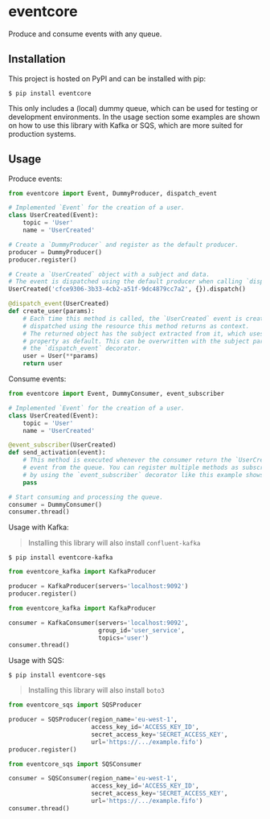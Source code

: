 # eventcore

Produce and consume events with any queue.

## Installation

This project is hosted on PyPI and can be installed with pip:

```
$ pip install eventcore
```

This only includes a (local) dummy queue, which can be used for testing or development environments. In the usage section some examples are shown on how to use this library with Kafka or SQS, which are more suited for production systems.

## Usage

Produce events:

```python
from eventcore import Event, DummyProducer, dispatch_event

# Implemented `Event` for the creation of a user.
class UserCreated(Event):
    topic = 'User'
    name = 'UserCreated'

# Create a `DummyProducer` and register as the default producer.
producer = DummyProducer()
producer.register()

# Create a `UserCreated` object with a subject and data.
# The event is dispatched using the default producer when calling `dispatch`.
UserCreated('cfce9306-3b33-4cb2-a51f-9dc4879cc7a2', {}).dispatch()

@dispatch_event(UserCreated)
def create_user(params):
    # Each time this method is called, the `UserCreated` event is created and
    # dispatched using the resource this method returns as context.
    # The returned object has the subject extracted from it, which uses `id`
    # property as default. This can be overwritten with the subject param on
    # the `dispatch_event` decorator.
    user = User(**params)
    return user
```

Consume events:

```python
from eventcore import Event, DummyConsumer, event_subscriber

# Implemented `Event` for the creation of a user.
class UserCreated(Event):
    topic = 'User'
    name = 'UserCreated'

@event_subscriber(UserCreated)
def send_activation(event):
    # This method is executed whenever the consumer return the `UserCreated`
    # event from the queue. You can register multiple methods as subscriber
    # by using the `event_subscriber` decorator like this example shows.
    pass

# Start consuming and processing the queue.
consumer = DummyConsumer()
consumer.thread()
```

Usage with Kafka:

> Installing this library will also install `confluent-kafka`

```
$ pip install eventcore-kafka
```

```python
from eventcore_kafka import KafkaProducer

producer = KafkaProducer(servers='localhost:9092')
producer.register()
```

```python
from eventcore_kafka import KafkaProducer

consumer = KafkaConsumer(servers='localhost:9092',
                         group_id='user_service',
                         topics='user')
consumer.thread()
```

Usage with SQS:

```
$ pip install eventcore-sqs
```

> Installing this library will also install `boto3`

```python
from eventcore_sqs import SQSProducer

producer = SQSProducer(region_name='eu-west-1',
                       access_key_id='ACCESS_KEY_ID',
                       secret_access_key='SECRET_ACCESS_KEY',
                       url='https://.../example.fifo')
producer.register()
```

```python
from eventcore_sqs import SQSConsumer

consumer = SQSConsumer(region_name='eu-west-1',
                       access_key_id='ACCESS_KEY_ID',
                       secret_access_key='SECRET_ACCESS_KEY',
                       url='https://.../example.fifo')
consumer.thread()
```
